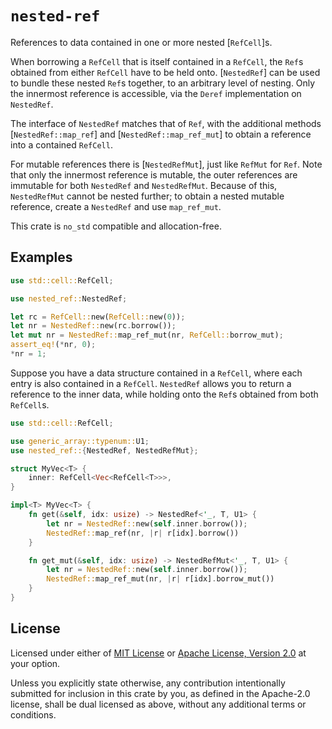 # `nested-ref`

References to data contained in one or more nested [`RefCell`]s.

When borrowing a `RefCell` that is itself contained in a `RefCell`, the `Ref`s obtained from either
`RefCell` have to be held onto. [`NestedRef`] can be used to bundle these nested `Ref`s together, to
an arbitrary level of nesting. Only the innermost reference is accessible, via the `Deref`
implementation on `NestedRef`.

The interface of `NestedRef` matches that of `Ref`, with the additional methods
[`NestedRef::map_ref`] and [`NestedRef::map_ref_mut`] to obtain a reference into a contained
`RefCell`.

For mutable references there is [`NestedRefMut`], just like `RefMut` for `Ref`. Note that only the
innermost reference is mutable, the outer references are immutable for both `NestedRef` and
`NestedRefMut`. Because of this, `NestedRefMut` cannot be nested further; to obtain a nested mutable
reference, create a `NestedRef` and use `map_ref_mut`.

This crate is `no_std` compatible and allocation-free.

## Examples

```rust
use std::cell::RefCell;

use nested_ref::NestedRef;

let rc = RefCell::new(RefCell::new(0));
let nr = NestedRef::new(rc.borrow());
let mut nr = NestedRef::map_ref_mut(nr, RefCell::borrow_mut);
assert_eq!(*nr, 0);
*nr = 1;
```

Suppose you have a data structure contained in a `RefCell`, where each entry is also contained in a
`RefCell`. `NestedRef` allows you to return a reference to the inner data, while holding onto the
`Ref`s obtained from both `RefCell`s.

```rust
use std::cell::RefCell;

use generic_array::typenum::U1;
use nested_ref::{NestedRef, NestedRefMut};

struct MyVec<T> {
    inner: RefCell<Vec<RefCell<T>>>,
}

impl<T> MyVec<T> {
    fn get(&self, idx: usize) -> NestedRef<'_, T, U1> {
        let nr = NestedRef::new(self.inner.borrow());
        NestedRef::map_ref(nr, |r| r[idx].borrow())
    }

    fn get_mut(&self, idx: usize) -> NestedRefMut<'_, T, U1> {
        let nr = NestedRef::new(self.inner.borrow());
        NestedRef::map_ref_mut(nr, |r| r[idx].borrow_mut())
    }
}
```

## License

Licensed under either of [MIT License](LICENSE-MIT) or [Apache License, Version 2.0](LICENSE-APACHE)
at your option.

Unless you explicitly state otherwise, any contribution intentionally submitted for inclusion in
this crate by you, as defined in the Apache-2.0 license, shall be dual licensed as above, without
any additional terms or conditions.
